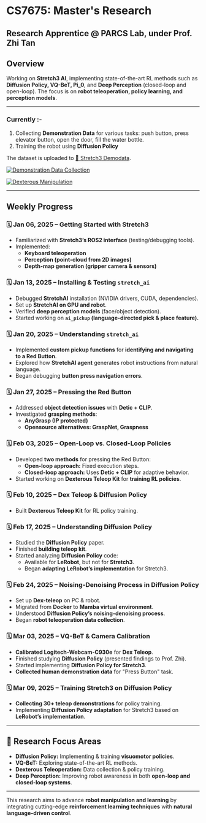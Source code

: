# CS7675: Master's Research

## Research Apprentice @ PARCS Lab, under Prof. Zhi Tan

## Overview
Working on **Stretch3 AI**, implementing state-of-the-art RL methods such as **Diffusion Policy, VQ-BeT, Pi_0**, and **Deep Perception** (closed-loop and open-loop). The focus is on **robot teleoperation, policy learning, and perception models**.

---


### Currently :- 

1. Collecting **Demonstration Data** for various tasks: push button, press elevator button, open the door, fill the water bottle.
2. Training the robot using **Diffusion Policy**

The dataset is uploaded to [🤗 Stretch3 Demodata](https://huggingface.co/datasets/keivalya/stretch3_demodata).

[![Demonstration Data Collection](https://img.youtube.com/vi/pWlPxv_wNfI/0.jpg)](https://youtu.be/pWlPxv_wNfI?si=ufYcWC_4mbAeD--O)

[![Dexterous Manipulation](https://img.youtube.com/vi/VRWaP2HtgCc/0.jpg)](https://youtu.be/VRWaP2HtgCc)

---

## Weekly Progress

### 🗓️ **Jan 06, 2025** – Getting Started with Stretch3
- Familiarized with **Stretch3’s ROS2 interface** (testing/debugging tools).
- Implemented:
  - **Keyboard teleoperation**
  - **Perception (point-cloud from 2D images)**
  - **Depth-map generation (gripper camera & sensors)**


### 🗓️ **Jan 13, 2025** – Installing & Testing `stretch_ai`
- Debugged **StretchAI** installation (NVIDIA drivers, CUDA, dependencies).
- Set up **StretchAI on GPU and robot**.
- Verified **deep perception models** (face/object detection).
- Started working on **`ai_pickup` (language-directed pick & place feature).**


### 🗓️ **Jan 20, 2025** – Understanding `stretch_ai`
- Implemented **custom pickup functions** for **identifying and navigating to a Red Button**.
- Explored how **StretchAI agent** generates robot instructions from natural language.
- Began debugging **button press navigation errors**.


### 🗓️ **Jan 27, 2025** – Pressing the Red Button
- Addressed **object detection issues** with **Detic + CLIP**.
- Investigated **grasping methods**:
  - **AnyGrasp (IP protected)**
  - **Opensource alternatives: GraspNet, Graspness**


### 🗓️ **Feb 03, 2025** – Open-Loop vs. Closed-Loop Policies
- Developed **two methods** for pressing the Red Button:
  - **Open-loop approach:** Fixed execution steps.
  - **Closed-loop approach:** Uses **Detic + CLIP** for adaptive behavior.
- Started working on **Dexterous Teleop Kit** for **training RL policies**.


### 🗓️ **Feb 10, 2025** – Dex Teleop & Diffusion Policy
- Built **Dexterous Teleop Kit** for RL policy training.


### 🗓️ **Feb 17, 2025** – Understanding Diffusion Policy
- Studied the **Diffusion Policy** paper.
- Finished **building teleop kit**.
- Started analyzing **Diffusion Policy** code:
  - Available for **LeRobot**, but not for **Stretch3**.
  - Began **adapting LeRobot’s implementation** for Stretch3.


### 🗓️ **Feb 24, 2025** – Noising-Denoising Process in Diffusion Policy
- Set up **Dex-teleop** on PC & robot.
- Migrated from **Docker** to **Mamba virtual environment**.
- Understood **Diffusion Policy’s noising-denoising process**.
- Began **robot teleoperation data collection**.


### 🗓️ **Mar 03, 2025** – VQ-BeT & Camera Calibration
- **Calibrated Logitech-Webcam-C930e** for **Dex Teleop**.
- Finished studying **Diffusion Policy** (presented findings to Prof. Zhi).
- Started implementing **Diffusion Policy for Stretch3**.
- **Collected human demonstration data** for "Press Button" task.


### 🗓️ **Mar 09, 2025** – Training Stretch3 on Diffusion Policy
- **Collecting 30+ teleop demonstrations** for policy training.
- Implementing **Diffusion Policy adaptation** for Stretch3 based on **LeRobot’s implementation**.

---

## 🔬 Research Focus Areas
- **Diffusion Policy:** Implementing & training **visuomotor policies**.
- **VQ-BeT:** Exploring state-of-the-art RL methods.
- **Dexterous Teleoperation:** Data collection & policy training.
- **Deep Perception:** Improving robot awareness in both **open-loop and closed-loop systems**.

---

This research aims to advance **robot manipulation and learning** by integrating cutting-edge **reinforcement learning techniques** with **natural language-driven control**.
